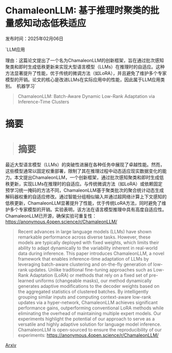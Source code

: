 # ChamaleonLLM: 基于推理时聚类的批量感知动态低秩适应

发布时间：2025年02月06日

`LLM应用

理由：这篇论文提出了一个名为ChamaleonLLM的创新框架，旨在通过批次感知聚类和即时生成低秩更新来实现大型语言模型（LLMs）在推理时的自适应。这种方法显著提升了性能，优于传统的微调方法（如LoRA），并且避免了维护多个专家模型的开销。论文的核心是改进LLMs在实际应用中的性能，因此属于LLM应用类别。` `机器学习`

> ChamaleonLLM: Batch-Aware Dynamic Low-Rank Adaptation via Inference-Time Clusters

# 摘要

> # 摘要
最近大型语言模型（LLMs）的突破性进展在各种任务中展现了卓越性能。然而，这些模型通常以固定权重部署，限制了其在推理过程中动态适应现实数据变化的能力。本文提出ChamaleonLLM，一个创新框架，通过批次感知聚类和即时生成低秩更新，实现LLMs在推理时的自适应。与传统微调方法（如LoRA）或依赖固定预学习统一掩码的方法不同，ChamaleonLLM基于聚类批次的聚合统计动态生成解码器权重的自适应修改。通过智能分组相似输入并通过超网络计算上下文感知的低秩更新，ChamaleonLLM显著提升了性能，优于传统LoRA方法，同时避免了维护多个专家模型的开销。实验表明，该方法在语言模型推理中具有高度自适应性。ChamaleonLLM已开源，确保实验可重复性：https://anonymous.4open.science/r/ChamaleonLLM/

> Recent advances in large language models (LLMs) have shown remarkable performance across diverse tasks. However, these models are typically deployed with fixed weights, which limits their ability to adapt dynamically to the variability inherent in real-world data during inference. This paper introduces ChamaleonLLM, a novel framework that enables inference-time adaptation of LLMs by leveraging batch-aware clustering and on-the-fly generation of low-rank updates. Unlike traditional fine-tuning approaches such as Low-Rank Adaptation (LoRA) or methods that rely on a fixed set of pre-learned uniforms (changeable masks), our method dynamically generates adaptive modifications to the decoder weights based on the aggregated statistics of clustered batches. By intelligently grouping similar inputs and computing context-aware low-rank updates via a hyper-network, ChamaleonLLM achieves significant performance gains, outperforming conventional LoRA methods while eliminating the overhead of maintaining multiple expert models. Our experiments highlight the potential of our approach to serve as a versatile and highly adaptive solution for language model inference. ChamaleonLLM is open-sourced to ensure the reproducibility of our experiments: https://anonymous.4open.science/r/ChamaleonLLM/

[Arxiv](https://arxiv.org/abs/2502.04315)